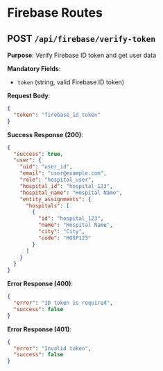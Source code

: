 # Firebase Routes

## POST `/api/firebase/verify-token`

**Purpose**: Verify Firebase ID token and get user data

**Mandatory Fields**:
- `token` (string, valid Firebase ID token)

**Request Body**:
```json
{
  "token": "firebase_id_token"
}
```

**Success Response (200)**:
```json
{
  "success": true,
  "user": {
    "uid": "user_id",
    "email": "user@example.com",
    "role": "hospital_user",
    "hospital_id": "hospital_123",
    "hospital_name": "Hospital Name",
    "entity_assignments": {
      "hospitals": [
        {
          "id": "hospital_123",
          "name": "Hospital Name",
          "city": "City",
          "code": "HOSP123"
        }
      ]
    }
  }
}
```

**Error Response (400)**:
```json
{
  "error": "ID token is required",
  "success": false
}
```

**Error Response (401)**:
```json
{
  "error": "Invalid token",
  "success": false
}
```
